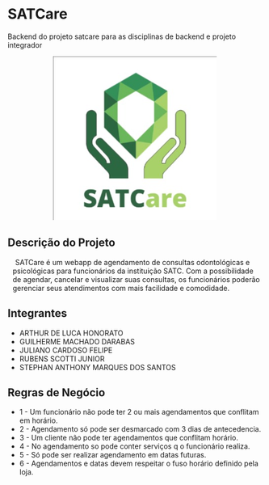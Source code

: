 # SATCare
<p>Backend do projeto satcare para as disciplinas de backend e projeto integrador<p>

<div align="center">
  <img src="./docs/logo.jpg" alt="logo">
</div>

## Descrição do Projeto

<p style="text-indent: 5px; margin-left:10px;">
SATCare é um webapp de agendamento de consultas odontológicas e psicológicas para funcionários da instituição SATC.
Com a possibilidade de agendar, cancelar e visualizar suas consultas, os funcionários poderão gerenciar
seus atendimentos com mais facilidade e comodidade.
</p>

## Integrantes
* ARTHUR DE LUCA HONORATO
* GUILHERME MACHADO DARABAS
* JULIANO CARDOSO FELIPE
* RUBENS SCOTTI JUNIOR
* STEPHAN ANTHONY MARQUES DOS SANTOS

## Regras de Negócio
* 1 - Um funcionário não pode ter 2 ou mais agendamentos que conflitam em horário.
* 2 - Agendamento só pode ser desmarcado com 3 dias de antecedencia.
* 3 - Um cliente não pode ter agendamentos que conflitam horário.
* 4 - No agendamento so pode conter serviços q o funcionário realiza.
* 5 - Só pode ser realizar agendamento em datas futuras.
* 6 - Agendamentos e datas devem respeitar o fuso horário definido pela loja.
